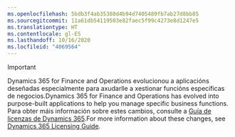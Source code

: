 ```yaml
---
ms.openlocfilehash: 5bdb3f4ab35380d4b94d7405489fb7ab27d8bb85
ms.sourcegitcommit: 11a61db54119503e82faec5f99c4273e8d1247e5
ms.translationtype: HT
ms.contentlocale: gl-ES
ms.lasthandoff: 10/16/2020
ms.locfileid: "4069564"
---
```

> [!IMPORTANT]
> <span data-ttu-id="8cb4a-101">Dynamics 365 for Finance and Operations evolucionou a aplicacións deseñadas especialmente para axudarlle a xestionar funcións específicas de negocios.</span><span class="sxs-lookup"><span data-stu-id="8cb4a-101">Dynamics 365 for Finance and Operations has evolved into purpose-built applications to help you manage specific business functions.</span></span> <span data-ttu-id="8cb4a-102">Para obter máis información sobre estes cambios, consulte a [Guía de licenzas de Dynamics 365](https://mbs.microsoft.com/Files/public/365/Dynamics365LicensingGuide.pdf).</span><span class="sxs-lookup"><span data-stu-id="8cb4a-102">For more information about these changes, see [Dynamics 365 Licensing Guide](https://mbs.microsoft.com/Files/public/365/Dynamics365LicensingGuide.pdf).</span></span>
 
